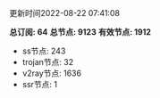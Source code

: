 更新时间2022-08-22 07:41:08

**总订阅: 64**
**总节点: 9123**
**有效节点: 1912**
- ss节点: 243
- trojan节点: 32
- v2ray节点: 1636
- ssr节点: 1
